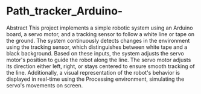 # Path_tracker_Arduino-
Abstract
This project implements a simple robotic system using an Arduino board, a servo motor, and a tracking sensor to follow a white line or tape on the ground. The system continuously detects changes in the environment using the tracking sensor, which distinguishes between white tape and a black background. Based on these inputs, the system adjusts the servo motor's position to guide the robot along the line. The servo motor adjusts its direction either left, right, or stays centered to ensure smooth tracking of the line. Additionally, a visual representation of the robot's behavior is displayed in real-time using the Processing environment, simulating the servo's movements on screen. 
